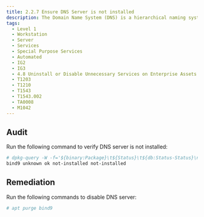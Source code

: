 ```yaml
---
title: 2.2.7 Ensure DNS Server is not installed
description: The Domain Name System (DNS) is a hierarchical naming system that maps names to IP addresses for computers, services and other resources connected to a network.
tags:
  - Level 1
  - Workstation
  - Server
  - Services
  - Special Purpose Services
  - Automated
  - IG2
  - IG3
  - 4.8 Uninstall or Disable Unnecessary Services on Enterprise Assets and Software
  - T1203
  - T1210
  - T1543
  - T1543.002
  - TA0008
  - M1042
---
```


## Audit
Run the following command to verify DNS server is not installed:
```bash
# dpkg-query -W -f='${binary:Package}\t${Status}\t${db:Status-Status}\n' bind9
bind9 unknown ok not-installed not-installed
```

## Remediation
Run the following commands to disable DNS server:
```bash
# apt purge bind9
```
